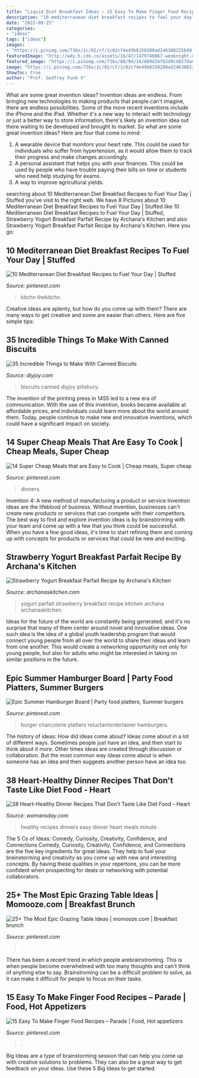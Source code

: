 ```yaml
---
title: "Liquid Diet Breakfast Ideas ~ 15 Easy To Make Finger Food Recipes – Parade"
description: "10 mediterranean diet breakfast recipes to fuel your day"
date: "2022-09-25"
categories:
- "ideas"
tags: ["ideas"]
images:
- "https://i.pinimg.com/736x/1c/02/cf/1c02cf4e49b8158280ad246308225b49.jpg"
featuredImage: "http://wdy.h-cdn.co/assets/16/47/1479746667-weeknight-dinners-beef-broccoli-1216.jpg"
featured_image: "https://i.pinimg.com/736x/88/9d/34/889d34f62d9c4827daef8c1eacb718db.jpg"
image: "https://i.pinimg.com/736x/1c/02/cf/1c02cf4e49b8158280ad246308225b49.jpg"
ShowToc: true
author: "Prof. Godfrey Funk V"
---
```



What are some great invention ideas?
Invention ideas are endless. From bringing new technologies to making products that people can't imagine, there are endless possibilities. Some of the more recent inventions include the iPhone and the iPad. Whether it's a new way to interact with technology or just a better way to store information, there's likely an invention idea out there waiting to be developed and brought to market. So what are some great invention ideas? Here are four that come to mind: 
1) A wearable device that monitors your heart rate. This could be used for individuals who suffer from hypertension, as it would allow them to track their progress and make changes accordingly. 
2) A personal assistant that helps you with your finances. This could be used by people who have trouble paying their bills on time or students who need help studying for exams. 
3) A way to improve agricultural yields.

	

		
searching about 10 Mediterranean Diet Breakfast Recipes to Fuel Your Day | Stuffed you've visit to the right web. We have 8 Pictures about 10 Mediterranean Diet Breakfast Recipes to Fuel Your Day | Stuffed like 10 Mediterranean Diet Breakfast Recipes to Fuel Your Day | Stuffed, Strawberry Yogurt Breakfast Parfait Recipe by Archana&#039;s Kitchen and also Strawberry Yogurt Breakfast Parfait Recipe by Archana&#039;s Kitchen. Here you go:
		
    
## 10 Mediterranean Diet Breakfast Recipes To Fuel Your Day | Stuffed

<img loading=lazy src="https://i.pinimg.com/736x/82/29/30/822930c7afd1a30e40323e18b5079cde.jpg" onerror="this.onerror=null;this.src='https://tse1.mm.bing.net/th?id=OIP.vW-E75S9km91AyMEBpPxcwHaLH&amp;pid=15.1';" alt="10 Mediterranean Diet Breakfast Recipes to Fuel Your Day | Stuffed">

_Source: pinterest.com_

>kitchn thekitchn. 

	

Creative ideas are aplenty, but how do you come up with them? There are many ways to get creative and some are easier than others. Here are five simple tips: 

    
## 35 Incredible Things To Make With Canned Biscuits

<img loading=lazy src="https://diyjoy.com/wp-content/uploads/2017/03/Easy-Garlic-Parmesan-Knots.jpg" onerror="this.onerror=null;this.src='https://tse2.mm.bing.net/th?id=OIP.TKRE5INYwjHT5ITcdLHiqgHaLH&amp;pid=15.1';" alt="35 Incredible Things to Make With Canned Biscuits">

_Source: diyjoy.com_

>biscuits canned diyjoy pillsbury. 

	

The invention of the printing press in 1455 led to a new era of communication. With the use of this invention, books became available at affordable prices, and individuals could learn more about the world around them. Today, people continue to make new and innovative inventions, which could have a significant impact on society.

    
## 14 Super Cheap Meals That Are Easy To Cook | Cheap Meals, Super Cheap

<img loading=lazy src="https://i.pinimg.com/736x/35/59/b7/3559b7325a9de0295b2ecd55c6002543.jpg" onerror="this.onerror=null;this.src='https://tse4.mm.bing.net/th?id=OIP.8UH75RKP7E8skvuhvUIEGgHaN0&amp;pid=15.1';" alt="14 Super Cheap Meals that are Easy to Cook | Cheap meals, Super cheap">

_Source: pinterest.com_

>dinners. 

	

Invention 4: A new method of manufacturing a product or service
Invention ideas are the lifeblood of business. Without invention, businesses can't create new products or services that can compete with their competitors. The best way to find and explore invention ideas is by brainstorming with your team and come up with a few that you think could be successful. When you have a few good ideas, it's time to start refining them and coming up with concepts for products or services that could be new and exciting.

    
## Strawberry Yogurt Breakfast Parfait Recipe By Archana&#039;s Kitchen

<img loading=lazy src="https://www.archanaskitchen.com/images/archanaskitchen/World_Breakfast/Strawberry_and_Yogurt_Breakfast_Parfait_Recipe-1.jpg" onerror="this.onerror=null;this.src='https://tse4.mm.bing.net/th?id=OIP.v08fg_45e944GaYryybP0QHaKX&amp;pid=15.1';" alt="Strawberry Yogurt Breakfast Parfait Recipe by Archana&#039;s Kitchen">

_Source: archanaskitchen.com_

>yogurt parfait strawberry breakfast recipe kitchen archana archanaskitchen. 

	

Ideas for the future of the world are constantly being generated, and it's no surprise that many of them center around novel and innovative ideas. One such idea is the idea of a global youth leadership program that would connect young people from all over the world to share their ideas and learn from one another. This would create a networking opportunity not only for young people, but also for adults who might be interested in taking on similar positions in the future.

    
## Epic Summer Hamburger Board | Party Food Platters, Summer Burgers

<img loading=lazy src="https://i.pinimg.com/736x/88/9d/34/889d34f62d9c4827daef8c1eacb718db.jpg" onerror="this.onerror=null;this.src='https://tse3.mm.bing.net/th?id=OIP.VxmulFsz-SnrH412EJQvWQHaLH&amp;pid=15.1';" alt="Epic Summer Hamburger Board | Party food platters, Summer burgers">

_Source: pinterest.com_

>burger charcuterie platters reluctantentertainer hamburgers. 

	

The history of ideas: How did ideas come about?
Ideas come about in a lot of different ways. Sometimes people just have an idea, and then start to think about it more. Other times ideas are created through discussion or collaboration. But the most common way ideas come about is when someone has an idea and then suggests another person have an idea too.

    
## 38 Heart-Healthy Dinner Recipes That Don&#039;t Taste Like Diet Food - Heart

<img loading=lazy src="http://wdy.h-cdn.co/assets/16/47/1479746667-weeknight-dinners-beef-broccoli-1216.jpg" onerror="this.onerror=null;this.src='https://tse4.mm.bing.net/th?id=OIP.Znp1l2_VMg1ZOKyOO-Xi8AHaLH&amp;pid=15.1';" alt="38 Heart-Healthy Dinner Recipes That Don&#039;t Taste Like Diet Food - Heart">

_Source: womansday.com_

>healthy recipes dinners easy dinner heart meals minute. 

	

The 5 Cs of Ideas: Comedy, Curiosity, Creativity, Confidence, and Connections
Comedy, Curiosity, Creativity, Confidence, and Connections are the five key ingredients for great ideas. They help to fuel your brainstorming and creativity as you come up with new and interesting concepts. By having these qualities in your repertoire, you can be more confident when prospecting for deals or networking with potential collaborators.

    
## 25+ The Most Epic Grazing Table Ideas | Momooze.com | Breakfast Brunch

<img loading=lazy src="https://i.pinimg.com/736x/1c/02/cf/1c02cf4e49b8158280ad246308225b49.jpg" onerror="this.onerror=null;this.src='https://tse1.mm.bing.net/th?id=OIP.33jYfvy_SCSKFZbcFltNqgHaLH&amp;pid=15.1';" alt="25+ The Most Epic Grazing Table Ideas | momooze.com | Breakfast brunch">

_Source: pinterest.com_

>. 

	

There has been a recent trend in which people arebrainstroming. This is when people become overwhelmed with too many thoughts and can't think of anything else to say. Brainstroming can be a difficult problem to solve, as it can make it difficult for people to focus on their tasks.

    
## 15 Easy To Make Finger Food Recipes – Parade | Food, Hot Appetizers

<img loading=lazy src="https://i.pinimg.com/736x/71/0f/f8/710ff89c98d844a52c6719a52adf56d1.jpg" onerror="this.onerror=null;this.src='https://tse3.mm.bing.net/th?id=OIP.vAFecjPXQa2euRuXW9jOWQHaKC&amp;pid=15.1';" alt="15 Easy To Make Finger Food Recipes – Parade | Food, Hot appetizers">

_Source: pinterest.com_

>. 

	

Big Ideas are a type of brainstorming session that can help you come up with creative solutions to problems. They can also be a great way to get feedback on your ideas. Use these 5 Big Ideas to get started: 

